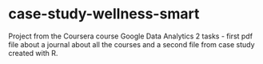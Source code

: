 # case-study-wellness-smart
Project from the Coursera course Google Data Analytics  2 tasks - first pdf file about a journal about all the courses and a second file from case study created with R. 

